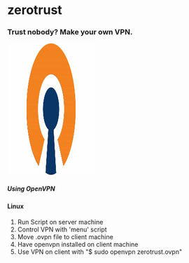 # zerotrust
### Trust nobody? Make your own VPN.
<img src="imgs/openvpn.jpg" width="200px" height="300px"></img>
##### Using OpenVPN
#### Linux 
1) Run Script on server machine
2) Control VPN with 'menu' script
3) Move .ovpn file to client machine
4) Have openvpn installed on client machine
5) Use VPN on client with "$ sudo openvpn zerotrust.ovpn"

